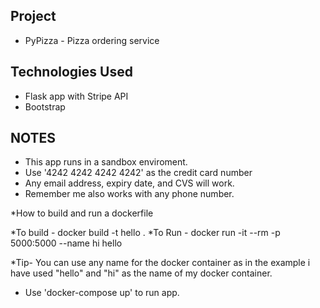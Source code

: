 Project
--------

* PyPizza - Pizza ordering service

Technologies Used
------------------

* Flask app with Stripe API
* Bootstrap

NOTES
------------------

* This app runs in a sandbox enviroment.
* Use '4242 4242 4242 4242' as the credit card number
* Any email address, expiry date, and CVS will work.
* Remember me also works with any phone number.

*How to build and run a dockerfile

*To build -   docker build -t hello .
*To Run - docker run -it --rm -p 5000:5000 --name hi hello

*Tip- You can use any name for the docker container as in the example i have used "hello" and "hi" as the name of my docker container.

* Use 'docker-compose up' to run app.
